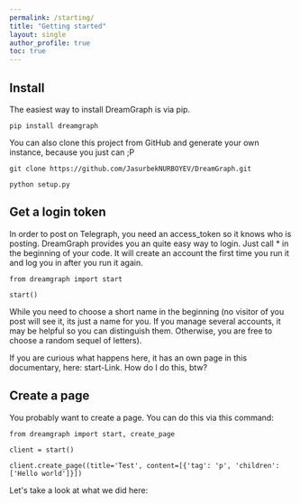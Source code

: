 ```yaml
---
permalink: /starting/
title: "Getting started"
layout: single
author_profile: true
toc: true
---
```

## Install

The easiest way to install DreamGraph is via pip.

`pip install dreamgraph`

You can also clone this project from GitHub and generate your own instance, because you just can ;P
```
git clone https://github.com/JasurbekNURBOYEV/DreamGraph.git

python setup.py
```

## Get a login token

In order to post on Telegraph, you need an access_token so it knows who is posting. DreamGraph provides you an quite easy way to login. Just call * in the beginning of your code. It will create an account the first time you run it and log you in after you run it again.

```
from dreamgraph import start

start()
```

While you need to choose a short name in the beginning (no visitor of you post will see it, its just a name for you. If you manage several accounts, it may be helpful so you can distinguish them. Otherwise, you are free to choose a random sequel of letters).

If you are curious what happens here, it has an own page in this documentary, here: start-Link. How do I do this, btw?

## Create a page

You probably want to create a page. You can do this via this command:

```
from dreamgraph import start, create_page

client = start()

client.create_page((title='Test', content=[{'tag': 'p', 'children': ['Hello world']}])
```

Let's take a look at what we did here:

### 